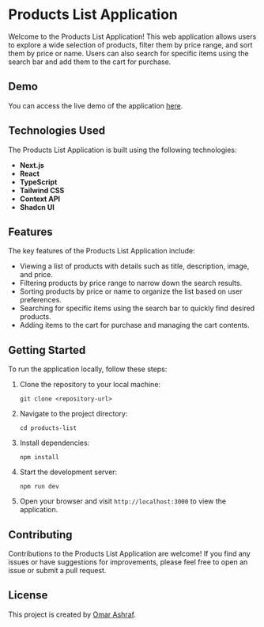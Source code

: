 # Products List Application

Welcome to the Products List Application! This web application allows users to explore a wide selection of products, filter them by price range, and sort them by price or name. Users can also search for specific items using the search bar and add them to the cart for purchase.

## Demo

You can access the live demo of the application [here](https://65ed24e10045e6183d6f0b90--products-list-next.netlify.app/).

## Technologies Used

The Products List Application is built using the following technologies:

- **Next.js**
- **React**
- **TypeScript**
- **Tailwind CSS**
- **Context API**
- **Shadcn UI**

## Features

The key features of the Products List Application include:

- Viewing a list of products with details such as title, description, image, and price.
- Filtering products by price range to narrow down the search results.
- Sorting products by price or name to organize the list based on user preferences.
- Searching for specific items using the search bar to quickly find desired products.
- Adding items to the cart for purchase and managing the cart contents.

## Getting Started

To run the application locally, follow these steps:

1. Clone the repository to your local machine:

   ```
   git clone <repository-url>
   ```

2. Navigate to the project directory:

   ```
   cd products-list
   ```

3. Install dependencies:

   ```
   npm install
   ```

4. Start the development server:

   ```
   npm run dev
   ```

5. Open your browser and visit `http://localhost:3000` to view the application.

## Contributing

Contributions to the Products List Application are welcome! If you find any issues or have suggestions for improvements, please feel free to open an issue or submit a pull request.

## License

This project is created by [Omar Ashraf](https://github.com/omar-ashraf2/next-productsList).
